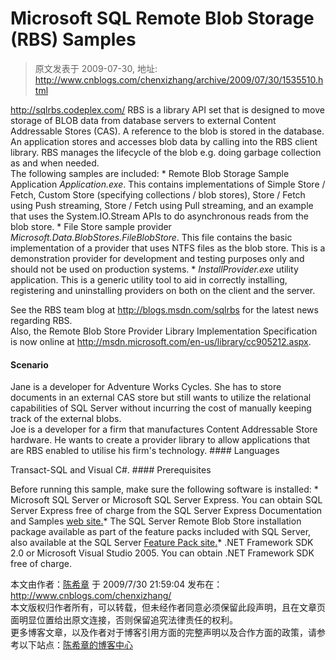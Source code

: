# Microsoft SQL Remote Blob Storage (RBS) Samples 
> 原文发表于 2009-07-30, 地址: http://www.cnblogs.com/chenxizhang/archive/2009/07/30/1535510.html 


<http://sqlrbs.codeplex.com/> RBS is a library API set that is designed to move storage of BLOB data from database servers to external Content Addressable Stores (CAS). A reference to the blob is stored in the database. An application stores and accesses blob data by calling into the RBS client library. RBS manages the lifecycle of the blob e.g. doing garbage collection as and when needed.  
The following samples are included: * Remote Blob Storage Sample Application *Application.exe*. This contains implementations of Simple Store / Fetch, Custom Store (specifying collections / blob stores), Store / Fetch using Push streaming, Store / Fetch using Pull streaming, and an example that uses the System.IO.Stream APIs to do asynchronous reads from the blob store. * File Store sample provider *Microsoft.Data.BlobStores.FileBlobStore*. This file contains the basic implementation of a provider that uses NTFS files as the blob store. This is a demonstration provider for development and testing purposes only and should not be used on production systems. * *InstallProvider.exe* utility application. This is a generic utility tool to aid in correctly installing, registering and uninstalling providers on both on the client and the server.

   
See the RBS team blog at <http://blogs.msdn.com/sqlrbs> for the latest news regarding RBS.  
Also, the Remote Blob Store Provider Library Implementation Specification is now online at <http://msdn.microsoft.com/en-us/library/cc905212.aspx>.

 #### Scenario

Jane is a developer for Adventure Works Cycles. She has to store documents in an external CAS store but still wants to utilize the relational capabilities of SQL Server without incurring the cost of manually keeping track of the external blobs.  
Joe is a developer for a firm that manufactures Content Addressable Store hardware. He wants to create a provider library to allow applications that are RBS enabled to utilise his firm's technology. #### Languages

Transact-SQL and Visual C#. #### Prerequisites

Before running this sample, make sure the following software is installed: * Microsoft SQL Server or Microsoft SQL Server Express. You can obtain SQL Server Express free of charge from the SQL Server Express Documentation and Samples [web site.](http://go.microsoft.com/fwlink/?LinkId=31046)* The SQL Server Remote Blob Store installation package available as part of the feature packs included with SQL Server, also available at the SQL Server [Feature Pack site.](http://www.microsoft.com/downloads/details.aspx?FamilyID=b33d2c78-1059-4ce2-b80d-2343c099bcb4&displaylang=en)* .NET Framework SDK 2.0 or Microsoft Visual Studio 2005. You can obtain .NET Framework SDK free of charge.

 本文由作者：[陈希章](http://www.xizhang.com) 于 2009/7/30 21:59:04 发布在：<http://www.cnblogs.com/chenxizhang/>  
 本文版权归作者所有，可以转载，但未经作者同意必须保留此段声明，且在文章页面明显位置给出原文连接，否则保留追究法律责任的权利。   
 更多博客文章，以及作者对于博客引用方面的完整声明以及合作方面的政策，请参考以下站点：[陈希章的博客中心](http://www.xizhang.com/blog.htm) 




